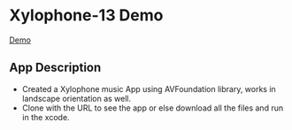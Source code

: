 # Xylophone-13 Demo
[Demo](https://drive.google.com/file/d/1PIicm0shDNHLDGuaMKkotLQXgyzhwhMw/view?usp=sharing)


## App Description ##
  * Created a Xylophone music App using AVFoundation library, works in landscape orientation as well.
  * Clone with the URL to see the app or else download all the files and run in the xcode.
